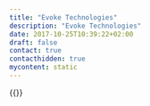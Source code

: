 ```yaml
---
title: "Evoke Technologies"
description: "Evoke Technologies"
date: 2017-10-25T10:39:22+02:00
draft: false
contact: true
contacthidden: true
mycontent: static
---
```

{{<partner-single
company="Evoke Technologies"
type="si"
website="http://evoketechnologies.com"
countrycode="IN"
city="Hyderabad"
description="Evoke has excellence in providing BPM services over 10years with different BPM Platforms like PEGA, Bonitasoft, and Nintex."
siregion="na"
level="basic"
logo="//images.ctfassets.net/vpidbgnakfvf/6Miq2ua4kk4gb36YBP4jVB/0427d41c64f49aa0df5a3cf9411a318e/evoke_technologies_logo.png">}}
